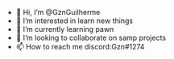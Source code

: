- 👋 Hi, I’m @GznGuilherme
- 👀 I’m interested in learn new things
- 🌱 I’m currently learning pawn
- 💞️ I’m looking to collaborate on samp projects
- 📫 How to reach me discord:Gzn#1274
